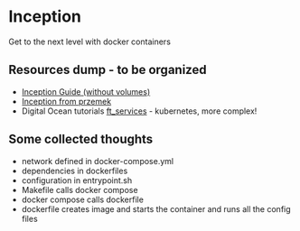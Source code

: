 # Inception
Get to the next level with docker containers 

## Resources dump - to be organized
* [Inception Guide (without volumes)](https://github.com/NEKuipers/Inception/blob/master/Inception_guide.txt)
* [Inception from przemek](https://github.com/psleziak42/inception_docker)
* Digital Ocean tutorials
[ft_services](https://github.com/edithturn/42sv-ft-services) - kubernetes, more complex!

## Some collected thoughts
* network defined in docker-compose.yml
* dependencies in dockerfiles
* configuration in entrypoint.sh
* Makefile calls docker compose
* docker compose calls dockerfile
* dockerfile creates image and starts the container and runs all the config files

